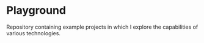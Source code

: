 # Playground
Repository containing example projects in which I explore the 
capabilities of various technologies.